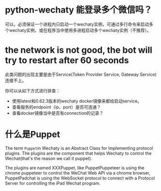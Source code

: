 # python-wechaty 能登录多个微信吗？

可以。必须保证一个进程内只启动一个wechaty实例，可通过多行命令来启动多个wechaty实例，或在程序当中使用多进程启动多个wechaty实例（不推荐）。


# the network is not good, the bot will try to restart  after 60 seconds

此类问题的出现主要是由于Service(Token Provider Service, Gateway Service)连接不上。

你可以从如下方式进行排查：
* 使用latest和0.62.3版本的wechaty docker镜像来都给启动service。
* 查看服务的endpoint（ip、port）是否可连通？
* 查看docker镜像当中是否有connection的记录？

# 什么是Puppet

The term `Puppet`in Wechaty is an Abstract Class for implementing protocol plugins. The plugins are the component that helps Wechaty to control the Wechat(that's the reason we call it puppet).

The plugins are named XXXPuppet, like PuppetPuppeteer is using the chrome puppeteer to control the WeChat Web API via a chrome browser, PuppetPadchat is using the WebSocket protocol to connect with a Protocol Server for controlling the iPad Wechat program.